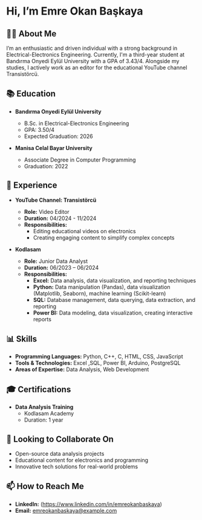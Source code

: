 # Hi, I’m Emre Okan Başkaya

## 👨‍💼 About Me
I’m an enthusiastic and driven individual with a strong background in Electrical-Electronics Engineering. Currently, I'm a third-year student at Bandırma Onyedi Eylül University with a GPA of 3.43/4. Alongside my studies, I actively work as an editor for the educational YouTube channel Transistörcü.

## 📚 Education
- **Bandırma Onyedi Eylül University**
  - B.Sc. in Electrical-Electronics Engineering
  - GPA: 3.50/4
  - Expected Graduation: 2026

- **Manisa Celal Bayar University**
  - Associate Degree in Computer Programming
  - Graduation: 2022

## 💼 Experience
- **YouTube Channel: Transistörcü**
  - **Role:** Video Editor
  - **Duration:** 04/2024 - 11/2024
  - **Responsibilities:**
    - Editing educational videos on electronics
    - Creating engaging content to simplify complex concepts
      
- **Kodlasam**
  - **Role:** Junior Data Analyst
  - **Duration:** 06/2023 – 06/2024
  - **Responsibilities:**
    - **Excel:** Data analysis, data visualization, and reporting techniques
    - **Python:** Data manipulation (Pandas), data visualization (Matplotlib, Seaborn), machine learning (Scikit-learn)
    - **SQL:** Database management, data querying, data extraction, and reporting
    - **Power BI:** Data modeling, data visualization, creating interactive reports


## 📊 Skills
- **Programming Languages:** Python, C++, C, HTML, CSS, JavaScript
- **Tools & Technologies:** Excel ,SQL, Power BI, Arduino, PostgreSQL
- **Areas of Expertise:** Data Analysis, Web Development
## 🎓 Certifications
- **Data Analysis Training**
  - Kodlasam Academy
  - Duration: 1 year

## 💬 Looking to Collaborate On
- Open-source data analysis projects
- Educational content for electronics and programming
- Innovative tech solutions for real-world problems

## 📫 How to Reach Me
- **LinkedIn:** (https://www.linkedin.com/in/emreokanbaskaya)
- **Email:** [emreokanbaskaya@example.com](mailto:emreokanbaskaya@example.com)



